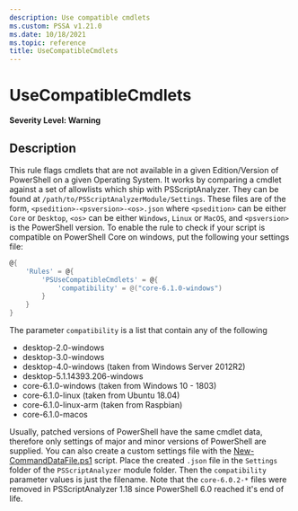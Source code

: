 ```yaml
---
description: Use compatible cmdlets
ms.custom: PSSA v1.21.0
ms.date: 10/18/2021
ms.topic: reference
title: UseCompatibleCmdlets
---
```

# UseCompatibleCmdlets

**Severity Level: Warning**

## Description

This rule flags cmdlets that are not available in a given Edition/Version of PowerShell on a given
Operating System. It works by comparing a cmdlet against a set of allowlists which ship with
PSScriptAnalyzer. They can be found at `/path/to/PSScriptAnalyzerModule/Settings`. These files are
of the form, `<psedition>-<psversion>-<os>.json` where `<psedition>` can be either `Core` or
`Desktop`, `<os>` can be either `Windows`, `Linux` or `MacOS`, and `<psversion>` is the PowerShell
version. To enable the rule to check if your script is compatible on PowerShell Core on windows, put
the following your settings file:

```powershell
@{
    'Rules' = @{
        'PSUseCompatibleCmdlets' = @{
            'compatibility' = @("core-6.1.0-windows")
        }
    }
}
```

The parameter `compatibility` is a list that contain any of the following

- desktop-2.0-windows
- desktop-3.0-windows
- desktop-4.0-windows (taken from Windows Server 2012R2)
- desktop-5.1.14393.206-windows
- core-6.1.0-windows (taken from Windows 10 - 1803)
- core-6.1.0-linux (taken from Ubuntu 18.04)
- core-6.1.0-linux-arm (taken from Raspbian)
- core-6.1.0-macos

Usually, patched versions of PowerShell have the same cmdlet data, therefore only settings of major
and minor versions of PowerShell are supplied. You can also create a custom settings file with the
[New-CommandDataFile.ps1](https://github.com/PowerShell/PSScriptAnalyzer/blob/development/Utils/New-CommandDataFile.ps1)
script. Place the created `.json` file in the `Settings` folder of the `PSScriptAnalyzer` module
folder. Then the `compatibility` parameter values is just the filename. Note that the `core-6.0.2-*`
files were removed in PSScriptAnalyzer 1.18 since PowerShell 6.0 reached it's end of life.
